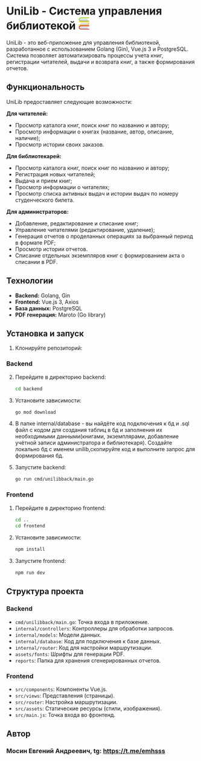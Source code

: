 # UniLib - Система управления библиотекой ![alt text](frontend/public/image.png)

UniLib - это веб-приложение для управления библиотекой, разработанное с использованием Golang (Gin), Vue.js 3 и PostgreSQL.  Система позволяет автоматизировать процессы учета книг,  регистрации читателей,  выдачи и возврата книг,  а также  формирования  отчетов.

## Функциональность

UniLib предоставляет следующие возможности:

**Для читателей:**

*   Просмотр каталога книг, поиск книг по названию и автору;
*   Просмотр информации о книгах (название, автор, описание, наличие);
*   Просмотр истории своих заказов. 

**Для библиотекарей:**

*   Просмотр каталога книг, поиск книг по названию и автору;
*   Регистрация новых читателей;
*   Выдача и прием книг;
*   Просмотр информации о читателях;
*   Просмотр списка активных выдач и истории выдач по номеру студенческого билета.


**Для администраторов:**

*   Добавление, редактирование и списание книг;
*   Управление читателями (редактирование, удаление);
*   Генерация отчетов о проделанных операциях за выбранный период  в формате PDF;
*   Просмотр истории отчетов.
*   Списание отдельных экземпляров книг с формированием акта о списании в PDF.

## Технологии

*   **Backend:** Golang, Gin
*   **Frontend:** Vue.js 3, Axios
*   **База данных:** PostgreSQL
*   **PDF генерация:** Maroto (Go library)

## Установка и запуск

1.  Клонируйте репозиторий:

### Backend

2.  Перейдите в директорию backend:
    ```bash
    cd backend
    ```
3.  Установите зависимости:
    ```bash
    go mod download
    ```
4.  В папке internal/database - вы найдёте код подключения к бд и .sql файл с кодом для создания таблиц в бд и заполнения их необходимыми данными(книгами, экземплярами, добавление учётной записи администратора и библиотекаря). Создайте локально бд с именем unilib,скопируйте код и выполните запрос для формирования бд.

5.  Запустите backend:
    ```bash
    go run cmd/unilibback/main.go
    ```

### Frontend

1.  Перейдите в директорию frontend:
    ```bash
    cd ..
    cd frontend
    ```
2.  Установите зависимости:
    ```bash
    npm install
    ```
3.  Запустите frontend:
    ```bash
    npm run dev
    ```

## Структура проекта

### Backend

*   `cmd/unilibback/main.go`: Точка входа в приложение.
*   `internal/controllers`: Контроллеры для обработки запросов.
*   `internal/models`: Модели данных.
*   `internal/database`:  Код для подключения к базе данных.
*   `internal/router`: Код для настройки маршрутизации.
*   `assets/fonts`: Шрифты для генерации PDF.
*   `reports`: Папка для хранения сгенерированных отчетов.

### Frontend

*   `src/components`: Компоненты Vue.js.
*   `src/views`: Представления (страницы).
*   `src/router`: Настройка маршрутизации.
*   `src/assets`: Статические ресурсы (стили, изображения).
*   `src/main.js`: Точка входа во фронтенд.

## Автор

### Мосин Евгений Андреевич, tg: https://t.me/emhsss